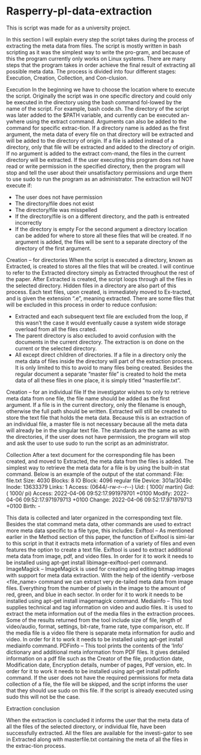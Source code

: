 # Rasperry-pI-data-extraction
This is script was made for as a university project.  

In this section I will explain every step the script takes during the process of extracting the meta data from files. The script is mostly written in bash scripting as it was the simplest way to write the pro-gram, and because of this the program currently only works on Linux systems.
There are many steps that the program takes in order achieve the final result of extracting all possible meta data. The process is divided into four different stages: Execution, Creation, Collection, and Con-clusion.

Execution
In the beginning we have to choose the location where to execute the script. Originally the script was in one specific directory and could only be executed in the directory using the bash command fol-lowed by the name of the script. For example, bash code.sh.
The directory of the script was later added to the $PATH variable, and currently can be executed an-ywhere using the extract command. Arguments can also be added to the command for specific extrac-tion. 
If a directory name is added as the first argument, the meta data of every file on that directory will be extracted and will be added to the directory of origin. If a file is added instead of a directory, only that file will be extracted and added to the directory of origin. If no argument is added to the extract com-mand, the files in the current directory will be extracted.
If the user executing this program does not have read or write permission in the specified directory, then the program will stop and tell the user about their unsatisfactory permissions and urge them to use sudo to run the program as an administrator.
The extraction will NOT execute if:
-	The user does not have permission
-	The directory/file does not exist
-	The directory/file was misspelled 
-	If the directory/file is on a different directory, and the path is entreated incorrectly
-	If the directory is empty
For the second argument a directory location can be added for where to store all these files that will be created. If no argument is added, the files will be sent to a separate directory of the directory of the first argument.


Creation – for directories
When the script is executed a directory, known as Extracted, is created to stores all the files that will be created. I will continue to refer to the Extracted directory simply as Extracted throughout the rest of the paper. 
After Extracted is created, the script loops through all the files in the selected directory. Hidden files in a directory are also part of this process. Each text files, upon created, is immediately moved to Ex-tracted, and is given the extension “.e”, meaning extracted. There are some files that will be excluded in this process in order to reduce confusion:
-	Extracted and each subsequent text file are excluded from the loop, if this wasn’t the case it would eventually cause a system wide storage overload from all the files crated.
-	The parent directory is also excluded to avoid confusion with the documents in the current directory. The extraction is on done on the current or the selected directory.
-	All except direct children of directories. If a file in a directory only the meta data of files inside the directory will part of the extraction process. It is only limited to this to avoid to many files being created. 
Besides the regular document a separate “master file” is created to hold the meta data of all these files in one place, it is simply titled “masterfile.txt”. 

Creation – for an individual file
If the investigator wishes to only to retrieve meta data from one file, the file name should be added as the first argument. If a file is in the current directory, only the filename is enough, otherwise the full path should be written. Extracted will still be created to store the text file that holds the meta data. Because this is an extraction of an individual file, a master file is not necessary because all the meta data will already be in the singular text file. The standards are the same as with the directories, if the user does not have permission, the program will stop and ask the user to use sudo to run the script as an administrator.


Collection
After a text document for the corresponding file has been created, and moved to Extracted, the meta data from the files is added. The simplest way to retrieve the meta data for a file is by using the built-in stat command. Below is an example of the output of the stat command:
  File: file.txt
  Size: 4030      	Blocks: 8          IO Block: 4096   regular file
Device: 301a/3049c	Inode: 13633379    Links: 1
Access: (0644/-rw-r--r--) Uid: ( 1000/   martin)   Gid: ( 1000/   pi)
Access: 2022-04-06 09:52:17.991979701 +0100
Modify: 2022-04-06 09:52:17.971979713 +0100
Change: 2022-04-06 09:52:17.971979713 +0100
 Birth: -

This data is collected and later organized in the corresponding text file. Besides the stat command meta data, other commands are used to extract more meta data specific to a file type, this includes:
Exiftool – As mentioned earlier in the Method section of this paper, the function of Exiftool is simi-lar to this script in that it extracts meta information of a variety of files and even features the option to create a text file. Exiftool is used to extract additional meta data from image, pdf, and video files. In order for it to work it needs to be installed using apt-get install libimage-exiftool-perl command.
ImageMagick – ImageMagick is used for creating and editing bitmap images with support for meta data extraction. With the help of the identify -verbose <file_name> command we can extract very de-tailed meta data from image files. Everything from the number of pixels in the image to the amount of red, green, and blue in each sector. In order for it to work it needs to be installed using apt-get install imagemagick command.
Mediainfo – This tool supplies technical and tag information on video and audio files. It is used to extract the meta information out of the media files in the extraction procees. Some of the results returned from the tool include size of file, length of video/audio, format, settings, bit-rate, frame rate, type comparison, etc. If the media file is a video file there is separate meta information for audio and video. In order for it to work it needs to be installed using apt-get install mediainfo command.
PDFinfo – This tool prints the contents of the ‘Info’ dictionary and additional meta information from PDF files. It gives detailed information on a pdf file such as the Creator of the file, production date, Modification date, Encryption details, number of pages, Pdf version, etc. In order for it to work it needs to be installed using apt-get install pdfinfo command.
If the user does not have the required permissions for meta data collection of a file, the file will be skipped, and the script informs the user that they should use sudo on this file. If the script is already executed using sudo this will not be the case.


Extraction conclusion

When the extraction is concluded it informs the user that the meta data of all the files of the selected directory, or individual file, have been successfully extracted. All the files are available for the investi-gator to see in Extracted along with masterfile.txt containing the meta of all the files in the extrac-tion process.
